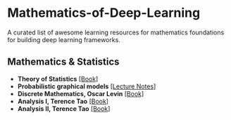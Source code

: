 # Mathematics-of-Deep-Learning
A curated list of awesome learning resources for mathematics foundations for building deep learning frameworks.

## Mathematics & Statistics

- **Theory of Statistics** [[Book]](https://github.com/zixi-liu/Mathematics-of-Deep-Learning/blob/main/Mathematics/Theory%20of%20Statistics.pdf)
- **Probabilistic graphical models** [[Lecture Notes]](https://cedar.buffalo.edu/~srihari/CSE674/) 
- **Discrete Mathematics, Oscar Levin** [[Book]](http://discrete.openmathbooks.org/pdfs/dmoi-tablet.pdf)
- **Analysis I, Terence Tao** [[Book]](https://github.com/zixi-liu/Mathematics-of-Deep-Learning/blob/main/Mathematics/Analysis%20I%20Terence%20Tao.pdf)
- **Analysis II, Terence Tao** [[Book]](https://github.com/zixi-liu/Mathematics-of-Deep-Learning/blob/main/Mathematics/Analysis%20II%20Terence%20Tao.pdf)

